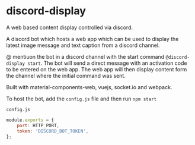 # discord-display

A web based content display controlled via discord.

A discord bot which hosts a web app which can be used to display the latest image message and text caption from a discord channel.

@ mentiuon the bot in a discord channel with the start command `@discord-display start`. The bot will send a direct message with an activation code to be entered on the web app. The web app will then display content form the channel where the initial command was sent.

Built with material-components-web, vuejs, socket.io and webpack. 

To host the bot, add the `config.js` file and then run `npm start`

`config.js`
```js
module.exports = {
    port: HTTP_PORT,
    token: 'DISCORD_BOT_TOKEN',
};
```
